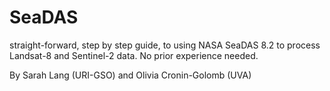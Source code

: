 # SeaDAS
straight-forward, step by step guide, to using NASA SeaDAS 8.2 to process Landsat-8 and Sentinel-2 data. No prior experience needed.

By Sarah Lang (URI-GSO) and Olivia Cronin-Golomb (UVA)
